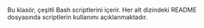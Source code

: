 Bu klasör, çeşitli Bash scriptlerini içerir. Her alt dizindeki README dosyasında scriptlerin kullanımı açıklanmaktadır.
